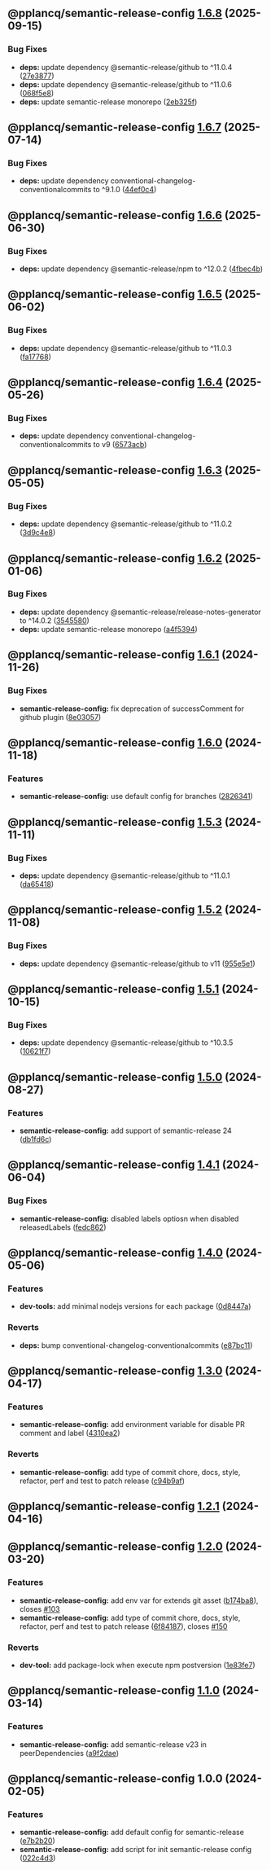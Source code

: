 ## @pplancq/semantic-release-config [1.6.8](https://github.com/pplancq/dev-tools/compare/@pplancq/semantic-release-config@1.6.7...@pplancq/semantic-release-config@1.6.8) (2025-09-15)

### Bug Fixes

* **deps:** update dependency @semantic-release/github to ^11.0.4 ([27e3877](https://github.com/pplancq/dev-tools/commit/27e3877c4a6c30e462267e91328067e0258e02d3))
* **deps:** update dependency @semantic-release/github to ^11.0.6 ([068f5e8](https://github.com/pplancq/dev-tools/commit/068f5e8ef9d60c34059414d90b9eb083050db406))
* **deps:** update semantic-release monorepo ([2eb325f](https://github.com/pplancq/dev-tools/commit/2eb325f3f32021c3bbdd5db6726f6b1c4e06e332))

## @pplancq/semantic-release-config [1.6.7](https://github.com/pplancq/dev-tools/compare/@pplancq/semantic-release-config@1.6.6...@pplancq/semantic-release-config@1.6.7) (2025-07-14)

### Bug Fixes

* **deps:** update dependency conventional-changelog-conventionalcommits to ^9.1.0 ([44ef0c4](https://github.com/pplancq/dev-tools/commit/44ef0c4c8853539e1f33b6b6f2d2af9e836103f0))

## @pplancq/semantic-release-config [1.6.6](https://github.com/pplancq/dev-tools/compare/@pplancq/semantic-release-config@1.6.5...@pplancq/semantic-release-config@1.6.6) (2025-06-30)

### Bug Fixes

* **deps:** update dependency @semantic-release/npm to ^12.0.2 ([4fbec4b](https://github.com/pplancq/dev-tools/commit/4fbec4b593486e18268c0797c1a6644440e2cd66))

## @pplancq/semantic-release-config [1.6.5](https://github.com/pplancq/dev-tools/compare/@pplancq/semantic-release-config@1.6.4...@pplancq/semantic-release-config@1.6.5) (2025-06-02)

### Bug Fixes

* **deps:** update dependency @semantic-release/github to ^11.0.3 ([fa17768](https://github.com/pplancq/dev-tools/commit/fa177681249a1b09634cd188a8a3b98230fb6ae7))

## @pplancq/semantic-release-config [1.6.4](https://github.com/pplancq/dev-tools/compare/@pplancq/semantic-release-config@1.6.3...@pplancq/semantic-release-config@1.6.4) (2025-05-26)

### Bug Fixes

* **deps:** update dependency conventional-changelog-conventionalcommits to v9 ([6573acb](https://github.com/pplancq/dev-tools/commit/6573acb6be07b2f46934bef918cc87549efd32e9))

## @pplancq/semantic-release-config [1.6.3](https://github.com/pplancq/dev-tools/compare/@pplancq/semantic-release-config@1.6.2...@pplancq/semantic-release-config@1.6.3) (2025-05-05)

### Bug Fixes

* **deps:** update dependency @semantic-release/github to ^11.0.2 ([3d9c4e8](https://github.com/pplancq/dev-tools/commit/3d9c4e8ed57e88c2ee245e179d131af016d4e00b))

## @pplancq/semantic-release-config [1.6.2](https://github.com/pplancq/dev-tools/compare/@pplancq/semantic-release-config@1.6.1...@pplancq/semantic-release-config@1.6.2) (2025-01-06)

### Bug Fixes

* **deps:** update dependency @semantic-release/release-notes-generator to ^14.0.2 ([3545580](https://github.com/pplancq/dev-tools/commit/3545580ca5528e66fdde0e4dc2910f8ac9fb3bce))
* **deps:** update semantic-release monorepo ([a4f5394](https://github.com/pplancq/dev-tools/commit/a4f5394a8ffb071be08f60e73a6273aa8f6df721))

## @pplancq/semantic-release-config [1.6.1](https://github.com/pplancq/dev-tools/compare/@pplancq/semantic-release-config@1.6.0...@pplancq/semantic-release-config@1.6.1) (2024-11-26)

### Bug Fixes

* **semantic-release-config:** fix deprecation of successComment for github plugin ([8e03057](https://github.com/pplancq/dev-tools/commit/8e03057eefe5a3fd1e930cdf3291df0a9f9085dd))

## @pplancq/semantic-release-config [1.6.0](https://github.com/pplancq/dev-tools/compare/@pplancq/semantic-release-config@1.5.3...@pplancq/semantic-release-config@1.6.0) (2024-11-18)

### Features

* **semantic-release-config:** use default config for branches ([2826341](https://github.com/pplancq/dev-tools/commit/2826341d5199aeafd22935fd8e35d09e14bfbf4c))

## @pplancq/semantic-release-config [1.5.3](https://github.com/pplancq/dev-tools/compare/@pplancq/semantic-release-config@1.5.2...@pplancq/semantic-release-config@1.5.3) (2024-11-11)

### Bug Fixes

* **deps:** update dependency @semantic-release/github to ^11.0.1 ([da65418](https://github.com/pplancq/dev-tools/commit/da65418fa7a126e095b56e027dc57d9b3664d4c1))

## @pplancq/semantic-release-config [1.5.2](https://github.com/pplancq/dev-tools/compare/@pplancq/semantic-release-config@1.5.1...@pplancq/semantic-release-config@1.5.2) (2024-11-08)

### Bug Fixes

* **deps:** update dependency @semantic-release/github to v11 ([955e5e1](https://github.com/pplancq/dev-tools/commit/955e5e1dc0b28281310ad30e772eaf383de603ee))

## @pplancq/semantic-release-config [1.5.1](https://github.com/pplancq/dev-tools/compare/@pplancq/semantic-release-config@1.5.0...@pplancq/semantic-release-config@1.5.1) (2024-10-15)

### Bug Fixes

* **deps:** update dependency @semantic-release/github to ^10.3.5 ([10621f7](https://github.com/pplancq/dev-tools/commit/10621f72e621cfd75d2529c1eb9cc99c1ef7681e))

## @pplancq/semantic-release-config [1.5.0](https://github.com/pplancq/dev-tools/compare/@pplancq/semantic-release-config@1.4.1...@pplancq/semantic-release-config@1.5.0) (2024-08-27)

### Features

* **semantic-release-config:** add support of semantic-release 24 ([db1fd6c](https://github.com/pplancq/dev-tools/commit/db1fd6cc0e979058f5c59e672721da5060086a36))

## @pplancq/semantic-release-config [1.4.1](https://github.com/pplancq/dev-tools/compare/@pplancq/semantic-release-config@1.4.0...@pplancq/semantic-release-config@1.4.1) (2024-06-04)

### Bug Fixes

* **semantic-release-config:** disabled labels optiosn when disabled releasedLabels ([fedc862](https://github.com/pplancq/dev-tools/commit/fedc862f46bb8b9a7d9c9407197c695fad765026))

## @pplancq/semantic-release-config [1.4.0](https://github.com/pplancq/dev-tools/compare/@pplancq/semantic-release-config@1.3.0...@pplancq/semantic-release-config@1.4.0) (2024-05-06)


### Features

* **dev-tools:** add minimal nodejs versions for each package ([0d8447a](https://github.com/pplancq/dev-tools/commit/0d8447a6f4e26ff9cb28baac8434020156d5dac0))


### Reverts

* **deps:** bump conventional-changelog-conventionalcommits ([e87bc11](https://github.com/pplancq/dev-tools/commit/e87bc11ec7b58e10e4a6248a83afc9c56c6a7b0d))

## @pplancq/semantic-release-config [1.3.0](https://github.com/pplancq/dev-tools/compare/@pplancq/semantic-release-config@1.2.1...@pplancq/semantic-release-config@1.3.0) (2024-04-17)


### Features

* **semantic-release-config:** add environment variable for disable PR comment and label ([4310ea2](https://github.com/pplancq/dev-tools/commit/4310ea2f5a59ccebaa196e1c6eccfef08e3a1adb))


### Reverts

* **semantic-release-config:** add type of commit chore, docs, style, refactor, perf and test to patch release ([c94b9af](https://github.com/pplancq/dev-tools/commit/c94b9af7eac1c42fc31e7ff5971e96ef435d3068))

## @pplancq/semantic-release-config [1.2.1](https://github.com/pplancq/dev-tools/compare/@pplancq/semantic-release-config@1.2.0...@pplancq/semantic-release-config@1.2.1) (2024-04-16)

## @pplancq/semantic-release-config [1.2.0](https://github.com/pplancq/dev-tools/compare/@pplancq/semantic-release-config@1.1.0...@pplancq/semantic-release-config@1.2.0) (2024-03-20)


### Features

* **semantic-release-config:** add env var for extends git asset ([b174ba8](https://github.com/pplancq/dev-tools/commit/b174ba8759d92fa5e87980b47376ae0db6c878cf)), closes [#103](https://github.com/pplancq/dev-tools/issues/103)
* **semantic-release-config:** add type of commit chore, docs, style, refactor, perf and test to patch release ([6f84187](https://github.com/pplancq/dev-tools/commit/6f84187f2a754b11a91dc2c3af31af548483d444)), closes [#150](https://github.com/pplancq/dev-tools/issues/150)


### Reverts

* **dev-tool:** add package-lock when execute npm postversion ([1e83fe7](https://github.com/pplancq/dev-tools/commit/1e83fe7ee8d2529ce3b85e1abb56968171ee01ff))

## @pplancq/semantic-release-config [1.1.0](https://github.com/pplancq/dev-tools/compare/@pplancq/semantic-release-config@1.0.0...@pplancq/semantic-release-config@1.1.0) (2024-03-14)


### Features

* **semantic-release-config:** add semantic-release v23 in peerDependencies ([a9f2dae](https://github.com/pplancq/dev-tools/commit/a9f2daebb9f673e79e73a6ed5e55d2c3b042d20d))

## @pplancq/semantic-release-config 1.0.0 (2024-02-05)


### Features

* **semantic-release-config:** add default config for semantic-release ([e7b2b20](https://github.com/pplancq/dev-tools/commit/e7b2b20b68badefbfd2630b8fb76b3af53a574d2))
* **semantic-release-config:** add script for init semantic-release config ([022c4d3](https://github.com/pplancq/dev-tools/commit/022c4d37c826c031f675c6f3e43b81b3700f30d3))
